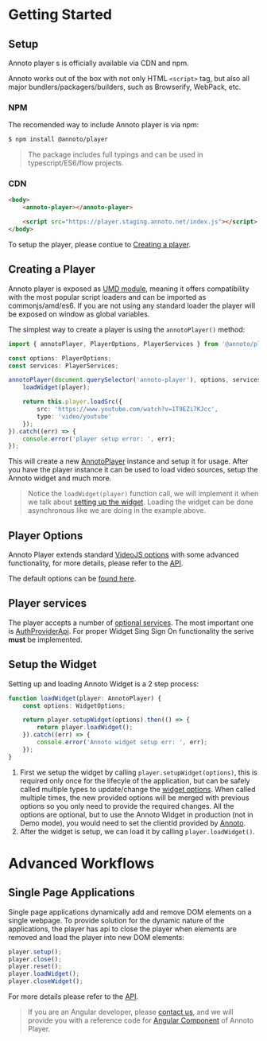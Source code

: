
Getting Started
===============

Setup
-----

Annoto player s is officially available via CDN and npm.

Annoto works out of the box with not only HTML `<script>` tag, but also all major bundlers/packagers/builders, such as Browserify, WebPack, etc.

### NPM

The recomended way to include Annoto player is via npm:

```sh
$ npm install @annoto/player
```

> The package includes full typings and can be used in typescript/ES6/flow projects.

### CDN

```html
<body>
    <annoto-player></annoto-player>

    <script src="https://player.staging.annoto.net/index.js"></script>
</body>
```

To setup the player, please contiue to [Creating a player](#creating-a-player).

Creating a Player
-----------------

Annoto player is exposed as [UMD module](https://github.com/umdjs/umd), meaning it offers compatibility with the most popular script loaders and can be imported as commonjs/amd/es6. If you are not using any standard loader the player will be exposed on window as global variables.

The simplest way to create a player is using the `annotoPlayer()` method:

```ts
import { annotoPlayer, PlayerOptions, PlayerServices } from '@annoto/player';

const options: PlayerOptions;
const services: PlayerServices;

annotoPlayer(document.querySelector('annoto-player'), options, services).then((player: AnnotoPlayer) => {
    loadWidget(player); 

    return this.player.loadSrc({
        src: 'https://www.youtube.com/watch?v=1T9EZi7KJcc',
        type: 'video/youtube'
    });
}).catch((err) => {
    console.error('player setup error: ', err);
});
```

This will create a new [AnnotoPlayer](modules/annotoplayer.md) instance and setup it for usage. After you have the player instance it can be used to load video sources, setup the Annoto widget and much more.

> Notice the `loadWidget(player)` function call, we will implement it when we talk about [setting up the widget](#setup-the-widget). Loading the widget can be done asynchronous like we are doing in the example above.

Player Options
--------------

Annoto Player extends standard [VideoJS options](https://docs.videojs.com/tutorial-options.html) with some advanced functionality, for more details, please refer to the [API](interfaces/annotoplayer.playeroptions.md).

The default options can be [found here](modules/annotoplayer.md#default_player_options).

Player services
---------------

The player accepts a number of [optional services](interfaces/annotoplayer.playerservices.md). The most important one is [AuthProviderApi](interfaces/annotoplayer.authproviderapi.md). For proper Widget Sing Sign On functionality the serive **must** be implemented.

Setup the Widget
----------------

Setting up and loading Annoto Widget is a 2 step process:

```ts
function loadWidget(player: AnnotoPlayer) {
    const options: WidgetOptions;

    return player.setupWidget(options).then(() => {
        return player.loadWidget();
    }).catch((err) => {
        console.error('Annoto widget setup err: ', err);
    });
}
```

1.  First we setup the widget by calling `player.setupWidget(options)`, this is required only once for the lifecyle of the application, but can be safely called multiple types to update/change the [widget options](#interfaces/annotoplayer.widgetoptions.md). When called multiple times, the new provided options will be merged with previous options so you only need to provide the required changes. All the options are optional, but to use the Annoto Widget in production (not in Demo mode), you would need to set the clientId provided by [Annoto](https://annoto.net).
2.  After the widget is setup, we can load it by calling `player.loadWidget()`.

Advanced Workflows
==================

Single Page Applications
------------------------

Single page applications dynamically add and remove DOM elements on a single webpage. To provide solution for the dynamic nature of the applications, the player has api to close the player when elements are removed and load the player into new DOM elements:

```ts
player.setup();
player.close();
player.reset();
player.loadWidget();
player.closeWidget();
```

For more details please refer to the [API](classes/annotoplayer.annotoplayer-1.md).

> If you are an Angular developer, please [contact us](https://annoto.net), and we will provide you with a reference code for [Angular Component](https://angular.io/guide/architecture-components) of Annoto Player.

